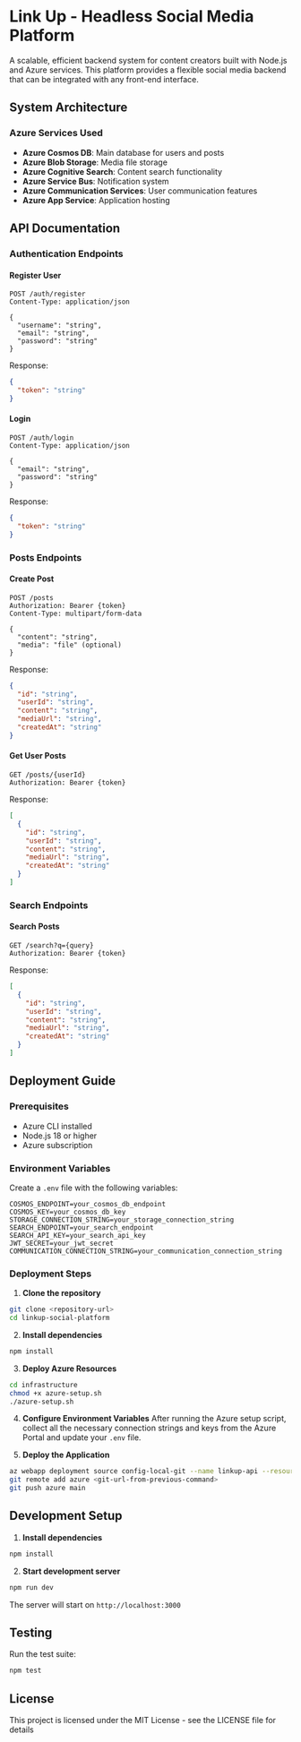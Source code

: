 # Link Up - Headless Social Media Platform

A scalable, efficient backend system for content creators built with Node.js and Azure services. This platform provides a flexible social media backend that can be integrated with any front-end interface.

## System Architecture

### Azure Services Used
- **Azure Cosmos DB**: Main database for users and posts
- **Azure Blob Storage**: Media file storage
- **Azure Cognitive Search**: Content search functionality
- **Azure Service Bus**: Notification system
- **Azure Communication Services**: User communication features
- **Azure App Service**: Application hosting

## API Documentation

### Authentication Endpoints

#### Register User
```http
POST /auth/register
Content-Type: application/json

{
  "username": "string",
  "email": "string",
  "password": "string"
}
```

Response:
```json
{
  "token": "string"
}
```

#### Login
```http
POST /auth/login
Content-Type: application/json

{
  "email": "string",
  "password": "string"
}
```

Response:
```json
{
  "token": "string"
}
```

### Posts Endpoints

#### Create Post
```http
POST /posts
Authorization: Bearer {token}
Content-Type: multipart/form-data

{
  "content": "string",
  "media": "file" (optional)
}
```

Response:
```json
{
  "id": "string",
  "userId": "string",
  "content": "string",
  "mediaUrl": "string",
  "createdAt": "string"
}
```

#### Get User Posts
```http
GET /posts/{userId}
Authorization: Bearer {token}
```

Response:
```json
[
  {
    "id": "string",
    "userId": "string",
    "content": "string",
    "mediaUrl": "string",
    "createdAt": "string"
  }
]
```

### Search Endpoints

#### Search Posts
```http
GET /search?q={query}
Authorization: Bearer {token}
```

Response:
```json
[
  {
    "id": "string",
    "userId": "string",
    "content": "string",
    "mediaUrl": "string",
    "createdAt": "string"
  }
]
```

## Deployment Guide

### Prerequisites
- Azure CLI installed
- Node.js 18 or higher
- Azure subscription

### Environment Variables
Create a `.env` file with the following variables:
```
COSMOS_ENDPOINT=your_cosmos_db_endpoint
COSMOS_KEY=your_cosmos_db_key
STORAGE_CONNECTION_STRING=your_storage_connection_string
SEARCH_ENDPOINT=your_search_endpoint
SEARCH_API_KEY=your_search_api_key
JWT_SECRET=your_jwt_secret
COMMUNICATION_CONNECTION_STRING=your_communication_connection_string
```

### Deployment Steps

1. **Clone the repository**
```bash
git clone <repository-url>
cd linkup-social-platform
```

2. **Install dependencies**
```bash
npm install
```

3. **Deploy Azure Resources**
```bash
cd infrastructure
chmod +x azure-setup.sh
./azure-setup.sh
```

4. **Configure Environment Variables**
After running the Azure setup script, collect all the necessary connection strings and keys from the Azure Portal and update your `.env` file.

5. **Deploy the Application**
```bash
az webapp deployment source config-local-git --name linkup-api --resource-group linkup-rg
git remote add azure <git-url-from-previous-command>
git push azure main
```

## Development Setup

1. **Install dependencies**
```bash
npm install
```

2. **Start development server**
```bash
npm run dev
```

The server will start on `http://localhost:3000`

## Testing

Run the test suite:
```bash
npm test
```

## License

This project is licensed under the MIT License - see the LICENSE file for details